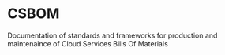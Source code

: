 # CSBOM
Documentation of standards and frameworks for production and maintenaince of Cloud Services Bills Of Materials
